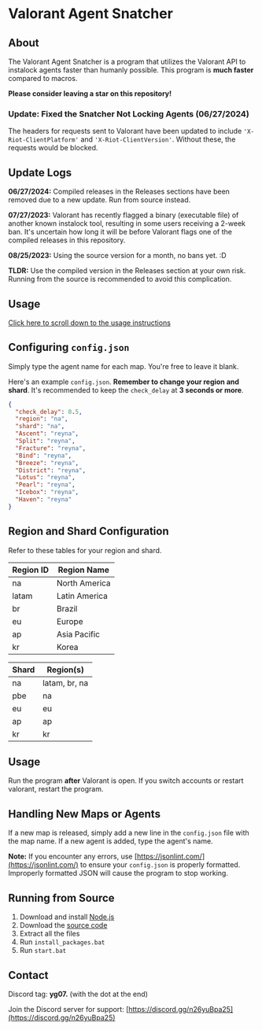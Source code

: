 # Valorant Agent Snatcher

## About
The Valorant Agent Snatcher is a program that utilizes the Valorant API to instalock agents faster than humanly possible. This program is **much faster** compared to macros.

**Please consider leaving a star on this repository!**

### Update: Fixed the Snatcher Not Locking Agents (06/27/2024)
The headers for requests sent to Valorant have been updated to include `'X-Riot-ClientPlatform'` and `'X-Riot-ClientVersion'`. Without these, the requests would be blocked.

## Update Logs
**06/27/2024:** Compiled releases in the Releases sections have been removed due to a new update. Run from source instead.

**07/27/2023:** Valorant has recently flagged a binary (executable file) of another known instalock tool, resulting in some users receiving a 2-week ban. It's uncertain how long it will be before Valorant flags one of the compiled releases in this repository.

**08/25/2023:** Using the source version for a month, no bans yet. :D

**TLDR:** Use the compiled version in the Releases section at your own risk. Running from the source is recommended to avoid this complication.

## Usage
<a href="#usage-instructions">Click here to scroll down to the usage instructions</a>

## Configuring `config.json`
Simply type the agent name for each map. You're free to leave it blank.

Here's an example `config.json`. **Remember to change your region and shard**. It's recommended to keep the `check_delay` at **3 seconds or more**.

```json
{
  "check_delay": 0.5,
  "region": "na",
  "shard": "na",
  "Ascent": "reyna",
  "Split": "reyna",
  "Fracture": "reyna",
  "Bind": "reyna",
  "Breeze": "reyna",
  "District": "reyna",
  "Lotus": "reyna",
  "Pearl": "reyna",
  "Icebox": "reyna",
  "Haven": "reyna"
}
```

## Region and Shard Configuration
Refer to these tables for your region and shard.

| Region ID | Region Name      |
| --------- | ---------------- |
| na        | North America    |
| latam     | Latin America    |
| br        | Brazil           |
| eu        | Europe           |
| ap        | Asia Pacific     |
| kr        | Korea            |

| Shard | Region(s)      |
| ----- | -------------- |
| na    | latam, br, na  |
| pbe   | na             |
| eu    | eu             |
| ap    | ap             |
| kr    | kr             |

<a id="usage-instructions"></a>
## Usage
Run the program **after** Valorant is open. If you switch accounts or restart valorant, restart the program.

## Handling New Maps or Agents
If a new map is released, simply add a new line in the `config.json` file with the map name. If a new agent is added, type the agent's name.

**Note:** If you encounter any errors, use [https://jsonlint.com/](https://jsonlint.com/) to ensure your `config.json` is properly formatted. Improperly formatted JSON will cause the program to stop working.

## Running from Source
1. Download and install [Node.js](https://nodejs.org/en)
2. Download the [source code](https://github.com/copreus/valorant-agent-snatcher/archive/refs/heads/main.zip)
3. Extract all the files
4. Run `install_packages.bat`
5. Run `start.bat`

## Contact
Discord tag: **yg07.** (with the dot at the end)

Join the Discord server for support: [https://discord.gg/n26yuBpa25](https://discord.gg/n26yuBpa25)
